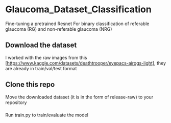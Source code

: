# Glaucoma_Dataset_Classification 
Fine-tuning a pretrained Resnet For binary classification of referable glaucoma (RG) and non-referable glaucoma (NRG)

## Download the dataset 
I worked with the raw images from this  [https://www.kaggle.com/datasets/deathtrooper/eyepacs-airogs-light], they are already in train/val/test format 

## Clone this repo 
Move the downloaded dataset (it is in the form of release-raw) to your repository 

###
Run train.py to train/evaluate the model 







